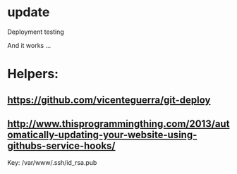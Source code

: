 # update
Deployment testing

And it works ... 

# Helpers:
## https://github.com/vicenteguerra/git-deploy
## http://www.thisprogrammingthing.com/2013/automatically-updating-your-website-using-githubs-service-hooks/

Key: /var/www/.ssh/id_rsa.pub

